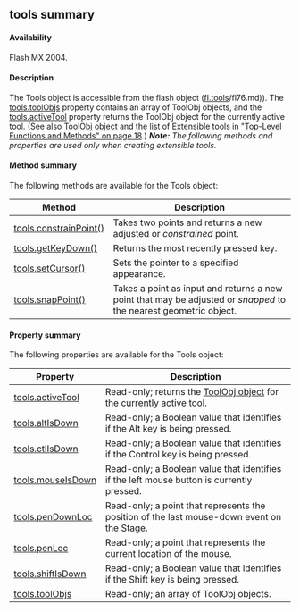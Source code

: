 ## tools summary

#### Availability

Flash MX 2004.

#### Description

The Tools object is accessible from the flash object ([fl.tools](../flash_object_(fl)/fl76.md)/fl76.md)). The [tools.toolObjs](../Tools_object/tools11.md) property contains an array of ToolObj objects, and the [tools.activeTool](../Tools_object/tools.md) property returns the ToolObj object for the currently active tool. (See also [ToolObj object](../ToolObj_object/toolObj_summary.md) and the list of Extensible tools in ["Top-Level Functions and Methods" on page 18](#_bookmark13).)
***Note:** The following methods and properties are used only when creating extensible tools.*

#### Method summary

The following methods are available for the Tools object:

| **Method**                               | **Description**                                                                                                   |
|------------------------------------------|-------------------------------------------------------------------------------------------------------------------|
| [tools.constrainPoint()](../Tools_object/tools2.md) | Takes two points and returns a new adjusted or *constrained* point.                                               |
| [tools.getKeyDown()](../Tools_object/tools4.md)     | Returns the most recently pressed key.                                                                            |
| [tools.setCursor()](../Tools_object/tools8.md)      | Sets the pointer to a specified appearance.                                                                       |
| [tools.snapPoint()](../Tools_object/tools10.md)      | Takes a point as input and returns a new point that may be adjusted or *snapped* to the nearest geometric object. |

#### Property summary

The following properties are available for the Tools object:

| **Property**                          | **Description**                                                                            |
|---------------------------------------|--------------------------------------------------------------------------------------------|
| [tools.activeTool](../Tools_object/tools.md) | Read-only; returns the [ToolObj object](../ToolObj_object/toolObj_summary.md) for the currently active tool.     |
| [tools.altIsDown](../Tools_object/tools1.md)     | Read-only; a Boolean value that identifies if the Alt key is being pressed.                |
| [tools.ctlIsDown](../Tools_object/tools3.md)     | Read-only; a Boolean value that identifies if the Control key is being pressed.            |
| [tools.mouseIsDown](../Tools_object/tools5.md)   | Read-only; a Boolean value that identifies if the left mouse button is currently pressed.  |
| [tools.penDownLoc](../Tools_object/tools6.md)    | Read-only; a point that represents the position of the last mouse-down event on the Stage. |
| [tools.penLoc](../Tools_object/tools7.md)        | Read-only; a point that represents the current location of the mouse.                      |
| [tools.shiftIsDown](../Tools_object/tools9.md)   | Read-only; a Boolean value that identifies if the Shift key is being pressed.              |
| [tools.toolObjs](../Tools_object/tools11.md)      | Read-only; an array of ToolObj objects.                                                    |

<span id="tools.activeTool" class="anchor"></span>


